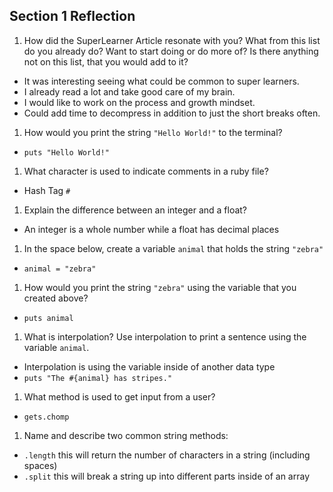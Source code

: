 ## Section 1 Reflection

1. How did the SuperLearner Article resonate with you? What from this list do you already do? Want to start doing or do more of? Is there anything not on this list, that you would add to it?
 - It was interesting seeing what could be common to super learners.
 - I already read a lot and take good care of my brain.
 - I would like to work on the process and growth mindset.
 - Could add time to decompress in addition to just the short breaks often.
1. How would you print the string `"Hello World!"` to the terminal?
  - `puts "Hello World!"`
1. What character is used to indicate comments in a ruby file?
  - Hash Tag `#`
1. Explain the difference between an integer and a float?
  - An integer is a whole number while a float has decimal places
1. In the space below, create a variable `animal` that holds the string `"zebra"`
  - `animal = "zebra"`
1. How would you print the string `"zebra"` using the variable that you created above?
  - `puts animal`
1. What is interpolation? Use interpolation to print a sentence using the variable `animal`.
  - Interpolation is using the variable inside of another data type
  - `puts "The #{animal} has stripes."`
1. What method is used to get input from a user?
  - `gets.chomp`
1. Name and describe two common string methods:
  - `.length` this will return the number of characters in a string (including spaces)
  - `.split` this will break a string up into different parts inside of an array
